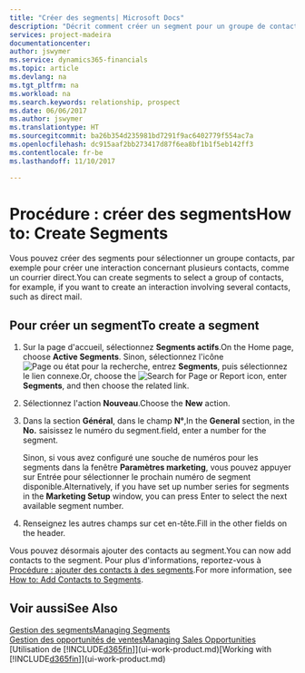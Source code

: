 ```yaml
---
title: "Créer des segments| Microsoft Docs"
description: "Décrit comment créer un segment pour un groupe de contacts dans Dynamics 365 Business edition, par exemple, afin de cibler plusieurs contacts avec un courrier direct."
services: project-madeira
documentationcenter: 
author: jswymer
ms.service: dynamics365-financials
ms.topic: article
ms.devlang: na
ms.tgt_pltfrm: na
ms.workload: na
ms.search.keywords: relationship, prospect
ms.date: 06/06/2017
ms.author: jswymer
ms.translationtype: HT
ms.sourcegitcommit: ba26b354d235981bd7291f9ac6402779f554ac7a
ms.openlocfilehash: dc915aaf2bb273417d87f6ea8bf1b1f5eb142ff3
ms.contentlocale: fr-be
ms.lasthandoff: 11/10/2017

---
```

# <a name="how-to-create-segments"></a><span data-ttu-id="4aa6c-103">Procédure : créer des segments</span><span class="sxs-lookup"><span data-stu-id="4aa6c-103">How to: Create Segments</span></span>
<span data-ttu-id="4aa6c-104">Vous pouvez créer des segments pour sélectionner un groupe contacts, par exemple pour créer une interaction concernant plusieurs contacts, comme un courrier direct.</span><span class="sxs-lookup"><span data-stu-id="4aa6c-104">You can create segments to select a group of contacts, for example, if you want to create an interaction involving several contacts, such as direct mail.</span></span>

## <a name="to-create-a-segment"></a><span data-ttu-id="4aa6c-105">Pour créer un segment</span><span class="sxs-lookup"><span data-stu-id="4aa6c-105">To create a segment</span></span>
1. <span data-ttu-id="4aa6c-106">Sur la page d'accueil, sélectionnez **Segments actifs**.</span><span class="sxs-lookup"><span data-stu-id="4aa6c-106">On the Home page, choose **Active Segments**.</span></span> <span data-ttu-id="4aa6c-107">Sinon, sélectionnez l'icône ![Page ou état pour la recherche](media/ui-search/search_small.png "Page ou état pour la recherche"), entrez **Segments**, puis sélectionnez le lien connexe.</span><span class="sxs-lookup"><span data-stu-id="4aa6c-107">Or, choose the ![Search for Page or Report](media/ui-search/search_small.png "Search for Page or Report icon") icon, enter **Segments**, and then choose the related link.</span></span>
2. <span data-ttu-id="4aa6c-108">Sélectionnez l'action **Nouveau**.</span><span class="sxs-lookup"><span data-stu-id="4aa6c-108">Choose the **New** action.</span></span>
3. <span data-ttu-id="4aa6c-109">Dans la section **Général**, dans le champ **N°**,</span><span class="sxs-lookup"><span data-stu-id="4aa6c-109">In the **General** section, in the **No.**</span></span> <span data-ttu-id="4aa6c-110">saisissez le numéro du segment.</span><span class="sxs-lookup"><span data-stu-id="4aa6c-110">field, enter a number for the segment.</span></span>

    <span data-ttu-id="4aa6c-111">Sinon, si vous avez configuré une souche de numéros pour les segments dans la fenêtre **Paramètres marketing**, vous pouvez appuyer sur Entrée pour sélectionner le prochain numéro de segment disponible.</span><span class="sxs-lookup"><span data-stu-id="4aa6c-111">Alternatively, if you have set up number series for segments in the **Marketing Setup** window, you can press Enter to select the next available segment number.</span></span>
4. <span data-ttu-id="4aa6c-112">Renseignez les autres champs sur cet en-tête.</span><span class="sxs-lookup"><span data-stu-id="4aa6c-112">Fill in the other fields on the header.</span></span>

<span data-ttu-id="4aa6c-113">Vous pouvez désormais ajouter des contacts au segment.</span><span class="sxs-lookup"><span data-stu-id="4aa6c-113">You can now add contacts to the segment.</span></span> <span data-ttu-id="4aa6c-114">Pour plus d'informations, reportez-vous à [Procédure : ajouter des contacts à des segments](marketing-add-contact-segment.md).</span><span class="sxs-lookup"><span data-stu-id="4aa6c-114">For more information, see [How to: Add Contacts to Segments](marketing-add-contact-segment.md).</span></span>

## <a name="see-also"></a><span data-ttu-id="4aa6c-115">Voir aussi</span><span class="sxs-lookup"><span data-stu-id="4aa6c-115">See Also</span></span>
[<span data-ttu-id="4aa6c-116">Gestion des segments</span><span class="sxs-lookup"><span data-stu-id="4aa6c-116">Managing Segments</span></span>](marketing-segments.md)  
[<span data-ttu-id="4aa6c-117">Gestion des opportunités de ventes</span><span class="sxs-lookup"><span data-stu-id="4aa6c-117">Managing Sales Opportunities</span></span>](marketing-manage-sales-opportunities.md)  
<span data-ttu-id="4aa6c-118">[Utilisation de [!INCLUDE[d365fin](includes/d365fin_md.md)]](ui-work-product.md)</span><span class="sxs-lookup"><span data-stu-id="4aa6c-118">[Working with [!INCLUDE[d365fin](includes/d365fin_md.md)]](ui-work-product.md)</span></span>  

